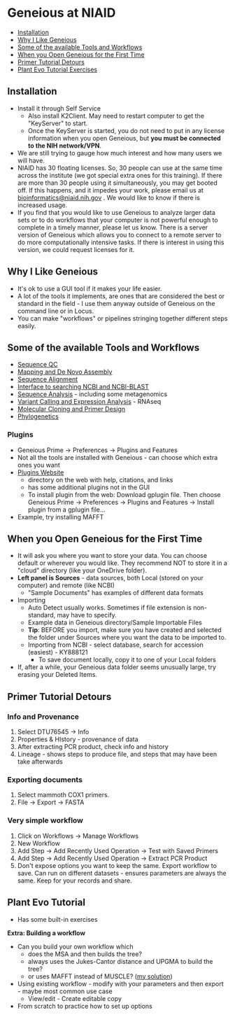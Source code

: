 # Geneious at NIAID

  - [Installation](#installation)
  - [Why I Like Geneious](#why-i-like-geneious)
  - [Some of the available Tools and
    Workflows](#some-of-the-available-tools-and-workflows)
  - [When you Open Geneious for the First
    Time](#when-you-open-geneious-for-the-first-time)
  - [Primer Tutorial Detours](#primer-tutorial-detours)
  - [Plant Evo Tutorial Exercises](#plant-evo-tutorial)

## Installation

- Install it through Self Service
  - Also install K2Client.  May need to restart computer to get the "KeyServer" to start.
  - Once the KeyServer is started, you do not need to put in any license information when you open Geneious, but **you must be connected to the NIH network/VPN**.
- We are still trying to gauge how much interest and how many users we will have.
- NIAID has 30 floating licenses.  So, 30 people can use at the same time across the institute (we got special extra ones for this training). If there are more than 30 people using it simultaneously, you may get booted off.  If this happens, and it impedes your work, please email us at bioinformatics@niaid.nih.gov .  We would like to know if there is increased usage.
- If you find that you would like to use Geneious to analyze larger data sets or to do workflows that your computer is not powerful enough to complete in a timely manner, please let us know.  There is a server version of Geneious which allows you to connect to a remote server to do more computationally intensive tasks.  If there is interest in using this version, we could request licenses for it.

## Why I Like Geneious

- It's ok to use a GUI tool if it makes your life easier.
- A lot of the tools it implements, are ones that are considered the best or standard in the field - I use them anyway outside of Geneious on the command line or in Locus.
- You can make "workflows" or pipelines stringing together different steps easily.

## Some of the available Tools and Workflows

- [Sequence QC ](https://support.geneious.com/hc/en-us/articles/360003146291-NGS-Pre-Processing-and-Analysis)
- [Mapping and De Novo Assembly](https://support.geneious.com/hc/en-us/articles/360003146331-Mapping-and-De-Novo-Assembly)
- [Sequence Alignment](https://support.geneious.com/hc/en-us/articles/360003125292-Sequence-Alignment)
- [Interface to searching NCBI and NCBI-BLAST](https://support.geneious.com/hc/en-us/articles/360003146391-Searching-and-BLAST)
- [Sequence Analysis](https://support.geneious.com/hc/en-us/articles/360003146431-Sequence-Analysis) - including some metagenomics
- [Variant Calling and Expression Analysis](https://support.geneious.com/hc/en-us/articles/360003125672-Variant-Calling-and-Expression-Analysis) - RNAseq
- [Molecular Cloning and Primer Design](https://support.geneious.com/hc/en-us/articles/360003125692-Molecular-Cloning-and-Primer-Design)
- [Phylogenetics](https://support.geneious.com/hc/en-us/articles/360003146851-Phylogenetics)

### Plugins

- Geneious Prime -> Preferences -> Plugins and Features
- Not all the tools are installed with Geneious - can choose which extra ones you want
- [Plugins Website](https://www.geneious.com/plugins/) 
  - directory on the web with help, citations, and links
  - has some additional plugins not in the GUI
  - To install plugin from the web: Download gplugin file.  Then choose Geneious Prime -> Preferences -> Plugins and Features -> Install plugin from a gplugin file...
- Example, try installing MAFFT

## When you Open Geneious for the First Time

- It will ask you where you want to store your data.  You can choose default or wherever you would like.  They recommend NOT to store it in a "cloud" directory (like your OneDrive folder).  
- **Left panel is Sources** - data sources, both Local (stored on your computer) and remote (like NCBI)
  - "Sample Documents" has examples of different data formats
- Importing
  - Auto Detect usually works.  Sometimes if file extension is non-standard, may have to specify.
  - Example data in Geneious directory/Sample Importable Files
  - **Tip**: BEFORE you import, make sure you have created and selected the folder under Sources where you want the data to be imported to.  
  - Importing from NCBI - select database, search for accession (easiest) - KY888121
    - To save document locally, copy it to one of your Local folders
- If, after a while, your Geneious data folder seems unusually large, try erasing your Deleted Items.



## Primer Tutorial Detours

### Info and Provenance

1. Select DTU76545 -> Info
2. Properties & HIstory - provenance of data
3. After extracting PCR product, check info and history
4. Lineage - shows steps to produce file, and steps that may have been take afterwards

### Exporting documents

1. Select mammoth COX1 primers.
2. File -> Export -> FASTA

### Very simple workflow

1. Click on Workflows -> Manage Workflows
2. New Workflow
3. Add Step -> Add Recently Used Operation -> Test with Saved Primers
4. Add Step -> Add Recently Used Operation -> Extract PCR Product
5. Don't expose options you want to keep the same.  Export workflow to save.  Can run on different datasets - ensures parameters are always the same.  Keep for your records and share.

   

## Plant Evo Tutorial

- Has some built-in exercises

**Extra: Building a workflow**

- Can you build your own workflow which 
  - does the MSA and then builds the tree?
  - always uses the Jukes-Cantor distance and UPGMA to build the tree?
  - or uses MAFFT instead of MUSCLE? ([my solution](workflows/Align%20DNA%20with%20MAFFT%20and%20build%20tree%20with%20Jukes-Cantor%20distance%20and%20UPGMA%20method.geneiousWorkflow))
- Using existing workflow - modify with your parameters and then export - maybe most common use case
  - View/edit - Create editable copy
- From scratch to practice how to set up options










